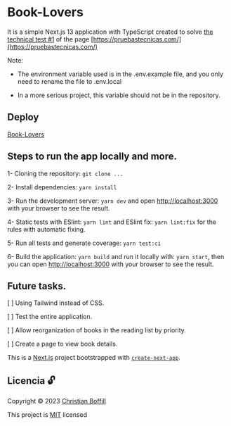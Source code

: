 # Book-Lovers

It is a simple Next.js 13 application with TypeScript created to solve [the technical test #1](https://github.com/midudev/pruebas-tecnicas) of the page [https://pruebastecnicas.com/](https://pruebastecnicas.com/)

Note:
- The environment variable used is in the .env.example file, and you only need to rename the file to .env.local

- In a more serious project, this variable should not be in the repository.

## Deploy

[Book-Lovers](https://book-lovers.vercel.app/)

## Steps to run the app locally and more.

1- Cloning the repository: ```git clone ...```

2- Install dependencies: ```yarn install```

3- Run the development server: ```yarn dev``` and open [http://localhost:3000](http://localhost:3000) with your browser to see the result.

4- Static tests with ESlint: ```yarn lint``` and ESlint fix: ```yarn lint:fix``` for the rules with automatic fixing.

5- Run all tests and generate coverage: ```yarn test:ci```

6- Build the application: ```yarn build``` and run it locally with: ```yarn start```, then you can open [http://localhost:3000](http://localhost:3000) with your browser to see the result.

## Future tasks.

[ ] Using Tailwind instead of CSS.

[ ] Test the entire application.

[ ] Allow reorganization of books in the reading list by priority.

[ ] Create a page to view book details.


This is a [Next.js](https://nextjs.org/) project bootstrapped with [`create-next-app`](https://github.com/vercel/next.js/tree/canary/packages/create-next-app).

## Licencia :unlock:

Copyright © 2023 [Christian Boffill](https://github.com/ChristBM)

This project is [MIT](https://choosealicense.com/licenses/mit/) licensed
